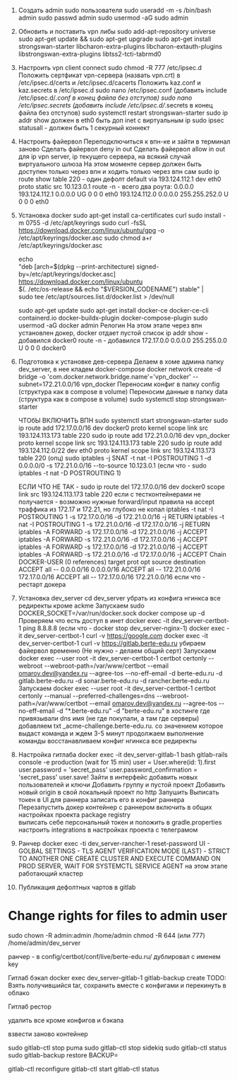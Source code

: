 1. Создать admin sudo пользователя
   sudo useradd -m -s /bin/bash admin
   sudo passwd admin
   sudo usermod -aG sudo admin
2. Обновить и поставить vpn либы
   sudo add-apt-repository universe
   sudo apt-get update && sudo apt-get upgrade
   sudo apt-get install strongswan-starter libcharon-extra-plugins libcharon-extauth-plugins libstrongswan-extra-plugins libtss2-tcti-tabrmd0
3. Настроить vpn client connect
   sudo chmod -R 777 /etc/ipsec.d
   Положить сертфикат vpn-сервера (назвать vpn.crt) в /etc/ipsec.d/certs и /etc/ipsec.d/cacerts
   Положить kaz.conf и kaz.secrets в /etc/ipsec.d
   sudo nano /etc/ipsec.conf (добавить include /etc/ipsec.d/*.conf в конец файла без отступов)
   sudo nano /etc/ipsec.secrets (добавить include /etc/ipsec.d/*.secrets в конец файла без отступов)
   sudo systemctl restart strongswan-starter
   sudo ip addr show должен в eth0 быть доп inet c виртуальным ip
   sudo ipsec statusall - должен быть 1 секурный коннект
4. Настроить файервол
   Переподключиться к впн-ке и зайти в терминал заново
   Сделать файервол deny in out
   Сделать файервол allow in out для ip vpn server, ip текущего сервера, на всякий случай виртуального шлюза
   На этом моменте сервер должен быть доступен только через впн и ходить только через впн сам
   sudo ip route show table 220 - один дефолт default via 193.124.112.1 dev eth0 proto static src 10.123.0.1
   route -n - всего два роута:
   0.0.0.0         193.124.112.1   0.0.0.0         UG    0      0        0 eth0
   193.124.112.0   0.0.0.0         255.255.252.0   U     0      0        0 eth0
5. Установка docker
   sudo apt-get install ca-certificates curl
   sudo install -m 0755 -d /etc/apt/keyrings
   sudo curl -fsSL https://download.docker.com/linux/ubuntu/gpg -o /etc/apt/keyrings/docker.asc
   sudo chmod a+r /etc/apt/keyrings/docker.asc

   echo \
   "deb [arch=$(dpkg --print-architecture) signed-by=/etc/apt/keyrings/docker.asc] https://download.docker.com/linux/ubuntu \
   $(. /etc/os-release && echo "$VERSION_CODENAME") stable" | \
   sudo tee /etc/apt/sources.list.d/docker.list > /dev/null
   
   sudo apt-get update
   sudo apt-get install docker-ce docker-ce-cli containerd.io docker-buildx-plugin docker-compose-plugin
   sudo usermod -aG docker admin
   Релогин
   На этом этапе через впн установлен докер, docker отдает пустой список
   ip addr show - добавился docker0
   route -n - добавился 172.17.0.0      0.0.0.0         255.255.0.0     U     0      0        0 docker0
6. Подготовка к установке дев-сервера
   Делаем в хоме админа папку dev_server, в нее кладем docker-compose
   docker network create -d bridge -o 'com.docker.network.bridge.name'='vpn_docker' --subnet=172.21.0.0/16 vpn_docker
   Переносим конфиг в папку config (структура как в compose в volume)
   Переносим данные в папку data (структура как в compose в volume)
   sudo systemctl stop strongswan-starter
   
   ЧТОбЫ ВКЛЮЧИТЬ ВПН
   sudo systemctl start strongswan-starter
   sudo ip route add 172.17.0.0/16 dev docker0 proto kernel scope link src 193.124.113.173 table 220
   sudo ip route add 172.21.0.0/16 dev vpn_docker proto kernel scope link src 193.124.113.173 table 220
   sudo ip route add 193.124.112.0/22 dev eth0 proto kernel scope link src 193.124.113.173 table 220 (опц)
   sudo iptables -j SNAT -t nat -I POSTROUTING 1 -d 0.0.0.0/0 -s 172.21.0.0/16 --to-source 10.123.0.1 (если что - sudo iptables -t nat -D POSTROUTING 1)
   


   ЕСЛИ ЧТО НЕ ТАК - sudo ip route del 172.17.0.0/16 dev docker0 scope link src 193.124.113.173 table 220
   если с тестконтейнерами не получается - возможно нужные forward/input правила на accept траффика из 172.17 и 172.21, но глубоко не копал
   iptables -t nat -I POSTROUTING 1 -s 172.17.0.0/16 -d 172.21.0.0/16 -j RETURN
   iptables -t nat -I POSTROUTING 1 -s 172.21.0.0/16 -d 172.17.0.0/16 -j RETURN
   iptables -A FORWARD -s 172.17.0.0/16 -d 172.21.0.0/16 -j ACCEPT
   iptables -A FORWARD -s 172.21.0.0/16 -d 172.17.0.0/16 -j ACCEPT
   iptables -A FORWARD -s 172.17.0.0/16 -d 172.21.0.0/16 -j ACCEPT
   iptables -A FORWARD -s 172.21.0.0/16 -d 172.17.0.0/16 -j ACCEPT
   Chain DOCKER-USER (0 references)
   target     prot opt source               destination
   ACCEPT     all  --  0.0.0.0/16           0.0.0.0/16
   ACCEPT     all  --  172.21.0.0/16        172.17.0.0/16
   ACCEPT     all  --  172.17.0.0/16        172.21.0.0/16
   если что - рестарт докера
7. Установка dev_server
   cd dev_server
   убрать из конфига нгинкса все редиректы кроме ackme
   Запускаем sudo DOCKER_SOCKET=/var/run/docker.sock docker compose up -d
   Проверяем что есть доступ в инет docker exec -it dev_server-certbot-1 ping 8.8.8.8 (если что - docker stop dev_server-nginx-1)
   docker exec -it dev_server-certbot-1 curl -v https://google.com 
   docker exec -it dev_server-certbot-1 curl -v https://gitlab.berte-edu.ru
   убираем файервол временно
   (Не нужно - делаем общий серт) Запускаем docker exec --user root -it dev_server-certbot-1 certbot certonly --webroot --webroot-path=/var/www/certbot --email omarov.dev@yandex.ru --agree-tos --no-eff-email -d berte-edu.ru -d gitlab.berte-edu.ru -d sonar.berte-edu.ru -d rancher.berte-edu.ru
   Запускаем docker exec --user root -it dev_server-certbot-1 certbot certonly --manual --preferred-challenges=dns --webroot-path=/var/www/certbot --email omarov.dev@yandex.ru --agree-tos --no-eff-email -d "*.berte-edu.ru" -d "berte-edu.ru"
   в хостинге где привязывали dns имя (не где покупали, а там где серверы) добавляем txt _acme-challenge.berte-edu.ru. со значением которое выдаст команда и ждем 3-5 минут
   продолжаем выполнение команды
   восстанавливаем конфиг нгинкса все редиректы
8. Настройка гитлаба
   docker exec -it dev_server-gitlab-1 bash
   gitlab-rails console -e production (wait for 15 min)
   user = User.where(id: 1).first
   user.password = 'secret_pass'
   user.password_confirmation = 'secret_pass'
   user.save!
   Зайти в интерфейс добавить новых пользователей и ключи
   Добавить группу и пустой проект
   Добавить новый origin в свой локальный проект по http
   Запушить
   Выписать токен в UI для раннера
   записать его в конфиг раннера
   Перезапустить докер контейнер с раннером
   включить в общих настройках проекта package registry   
   выписать себе персональный токен и положить в gradle.properties
   настроить integrations в настройках проекта с телеграмом
9. Ранчер
   docker exec -ti dev_server-rancher-1 reset-password
   UI - GOLBAL SETTINGS - TLS AGENT VERIFICATION MODE (LAST) - STRICT TO ANOTHER ONE
   CREATE CLUSTER AND EXECUTE COMMAND ON PROD SERVER, WAIT FOR SYSTEMCTL SERVICE AGENT
   на этом этапе работающий кластер
10. Публикация дефолтных чартов в gitlab



# Change rights for files to admin user
sudo chown -R admin:admin /home/admin
chmod -R 644 (или 777) /home/admin/dev_server

ранчер - в config/certbot/conf/live/berte-edu.ru/ дублировал с именем key


Гитлаб бэкап
docker exec dev_server-gitlab-1 gitlab-backup create
TODO: Взять получившийся tar, сохранить вместе с конфигами и перекинуть в облако



Гитлаб рестор

удалить все кроме конфигов и бэкапа

взвести заново контейнер

sudo gitlab-ctl stop puma
sudo gitlab-ctl stop sidekiq
sudo gitlab-ctl status
sudo gitlab-backup restore BACKUP=<TIMESTAMP>

gitlab-ctl reconfigure
gitlab-ctl start
gitlab-ctl status

